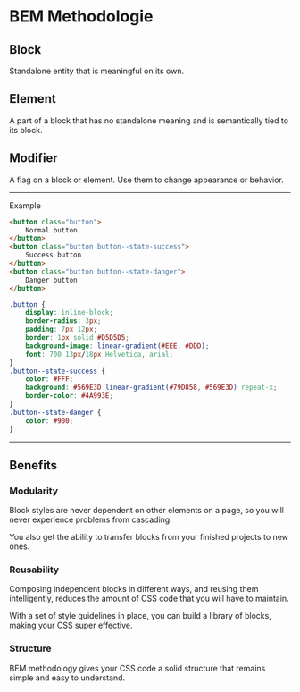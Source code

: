 # BEM Methodologie

## Block

Standalone entity that is meaningful on its own.

## Element

A part of a block that has no standalone meaning and is semantically tied to its block.

## Modifier

A flag on a block or element. Use them to change appearance or behavior.

---

Example

```html
<button class="button">
	Normal button
</button>
<button class="button button--state-success">
	Success button
</button>
<button class="button button--state-danger">
	Danger button
</button>
```

```css
.button {
	display: inline-block;
	border-radius: 3px;
	padding: 7px 12px;
	border: 1px solid #D5D5D5;
	background-image: linear-gradient(#EEE, #DDD);
	font: 700 13px/18px Helvetica, arial;
}
.button--state-success {
	color: #FFF;
	background: #569E3D linear-gradient(#79D858, #569E3D) repeat-x;
	border-color: #4A993E;
}
.button--state-danger {
	color: #900;
}
```

---

## Benefits

### Modularity

Block styles are never dependent on other elements on a page, so you will never experience problems from cascading.

You also get the ability to transfer blocks from your finished projects to new ones.

### Reusability

Composing independent blocks in different ways, and reusing them intelligently, reduces the amount of CSS code that you will have to maintain.

With a set of style guidelines in place, you can build a library of blocks, making your CSS super effective.

### Structure

BEM methodology gives your CSS code a solid structure that remains simple and easy to understand.

